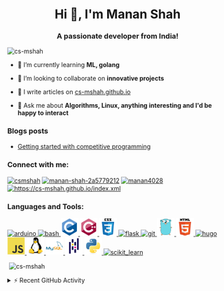 <h1 align="center">Hi 👋, I'm Manan Shah</h1>
<h3 align="center">A passionate developer from India!</h3>

<p align="left"> <img src="https://komarev.com/ghpvc/?username=cs-mshah&label=Profile%20views&color=0e75b6&style=flat" alt="cs-mshah" /> </p>

<!-- - 🔭 I’m currently working on **test** -->

- 🌱 I’m currently learning **ML, golang**

- 👯 I’m looking to collaborate on **innovative projects**

- 📝 I write articles on [cs-mshah.github.io](https://cs-mshah.github.io)

- 💬 Ask me about **Algorithms, Linux, anything interesting and I'd be happy to interact**

### Blogs posts
<!-- BLOG-POST-LIST:START -->
- [Getting started with competitive programming](https://cs-mshah.github.io/posts/getting_started_with_cp/)
<!-- BLOG-POST-LIST:END -->

<h3 align="left">Connect with me:</h3>
<p align="left">
<a href="https://dev.to/csmshah" target="blank"><img align="center" src="https://raw.githubusercontent.com/rahuldkjain/github-profile-readme-generator/master/src/images/icons/Social/devto.svg" alt="csmshah" height="30" width="40" /></a>
<a href="https://linkedin.com/in/manan-shah-2a5779212" target="blank"><img align="center" src="https://raw.githubusercontent.com/rahuldkjain/github-profile-readme-generator/master/src/images/icons/Social/linked-in-alt.svg" alt="manan-shah-2a5779212" height="30" width="40" /></a>
<a href="https://instagram.com/manan4028" target="blank"><img align="center" src="https://raw.githubusercontent.com/rahuldkjain/github-profile-readme-generator/master/src/images/icons/Social/instagram.svg" alt="manan4028" height="30" width="40" /></a>
<a href="https://cs-mshah.github.io/index.xml" target="blank"><img align="center" src="https://raw.githubusercontent.com/rahuldkjain/github-profile-readme-generator/master/src/images/icons/Social/rss.svg" alt="https://cs-mshah.github.io/index.xml" height="30" width="40" /></a>
</p>

<h3 align="left">Languages and Tools:</h3>
<p align="left"> <a href="https://www.arduino.cc/" target="_blank" rel="noreferrer"> <img src="https://cdn.worldvectorlogo.com/logos/arduino-1.svg" alt="arduino" width="40" height="40"/> </a> <a href="https://www.gnu.org/software/bash/" target="_blank" rel="noreferrer"> <img src="https://www.vectorlogo.zone/logos/gnu_bash/gnu_bash-icon.svg" alt="bash" width="40" height="40"/> </a> <a href="https://www.cprogramming.com/" target="_blank" rel="noreferrer"> <img src="https://raw.githubusercontent.com/devicons/devicon/master/icons/c/c-original.svg" alt="c" width="40" height="40"/> </a> <a href="https://www.w3schools.com/cpp/" target="_blank" rel="noreferrer"> <img src="https://raw.githubusercontent.com/devicons/devicon/master/icons/cplusplus/cplusplus-original.svg" alt="cplusplus" width="40" height="40"/> </a> <a href="https://www.w3schools.com/css/" target="_blank" rel="noreferrer"> <img src="https://raw.githubusercontent.com/devicons/devicon/master/icons/css3/css3-original-wordmark.svg" alt="css3" width="40" height="40"/> </a> <a href="https://flask.palletsprojects.com/" target="_blank" rel="noreferrer"> <img src="https://www.vectorlogo.zone/logos/pocoo_flask/pocoo_flask-icon.svg" alt="flask" width="40" height="40"/> </a> <a href="https://git-scm.com/" target="_blank" rel="noreferrer"> <img src="https://www.vectorlogo.zone/logos/git-scm/git-scm-icon.svg" alt="git" width="40" height="40"/> </a> <a href="https://golang.org" target="_blank" rel="noreferrer"> <img src="https://raw.githubusercontent.com/devicons/devicon/master/icons/go/go-original.svg" alt="go" width="40" height="40"/> </a> <a href="https://www.w3.org/html/" target="_blank" rel="noreferrer"> <img src="https://raw.githubusercontent.com/devicons/devicon/master/icons/html5/html5-original-wordmark.svg" alt="html5" width="40" height="40"/> </a> <a href="https://gohugo.io/" target="_blank" rel="noreferrer"> <img src="https://api.iconify.design/logos-hugo.svg" alt="hugo" width="40" height="40"/> </a> <a href="https://developer.mozilla.org/en-US/docs/Web/JavaScript" target="_blank" rel="noreferrer"> <img src="https://raw.githubusercontent.com/devicons/devicon/master/icons/javascript/javascript-original.svg" alt="javascript" width="40" height="40"/> </a> <a href="https://www.linux.org/" target="_blank" rel="noreferrer"> <img src="https://raw.githubusercontent.com/devicons/devicon/master/icons/linux/linux-original.svg" alt="linux" width="40" height="40"/> </a> <a href="https://www.mysql.com/" target="_blank" rel="noreferrer"> <img src="https://raw.githubusercontent.com/devicons/devicon/master/icons/mysql/mysql-original-wordmark.svg" alt="mysql" width="40" height="40"/> </a> <a href="https://pandas.pydata.org/" target="_blank" rel="noreferrer"> <img src="https://raw.githubusercontent.com/devicons/devicon/2ae2a900d2f041da66e950e4d48052658d850630/icons/pandas/pandas-original.svg" alt="pandas" width="40" height="40"/> </a> <a href="https://www.python.org" target="_blank" rel="noreferrer"> <img src="https://raw.githubusercontent.com/devicons/devicon/master/icons/python/python-original.svg" alt="python" width="40" height="40"/> </a> <a href="https://scikit-learn.org/" target="_blank" rel="noreferrer"> <img src="https://upload.wikimedia.org/wikipedia/commons/0/05/Scikit_learn_logo_small.svg" alt="scikit_learn" width="40" height="40"/> </a> </p>

<p>&nbsp;<img align="center" src="https://github-readme-stats.vercel.app/api?username=cs-mshah&show_icons=true&locale=en" alt="cs-mshah" /></p>

<details>
  <summary>⚡ Recent GitHub Activity</summary>

<!--START_SECTION:activity-->
1. 🗣 Commented on [#36](https://github.com/ArianaKhit/text-snippets-obsidian/issues/36) in [ArianaKhit/text-snippets-obsidian](https://github.com/ArianaKhit/text-snippets-obsidian)
2. ❗️ Opened issue [#36](https://github.com/ArianaKhit/text-snippets-obsidian/issues/36) in [ArianaKhit/text-snippets-obsidian](https://github.com/ArianaKhit/text-snippets-obsidian)
<!--END_SECTION:activity-->

</details>